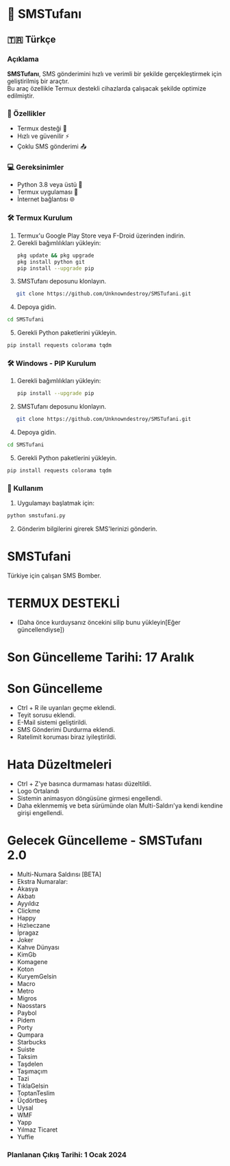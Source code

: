 # 📱 SMSTufanı  

## 🇹🇷 Türkçe  
### Açıklama  
**SMSTufanı**, SMS gönderimini hızlı ve verimli bir şekilde gerçekleştirmek için geliştirilmiş bir araçtır.  
Bu araç özellikle Termux destekli cihazlarda çalışacak şekilde optimize edilmiştir.  

### 🚀 Özellikler  
- Termux desteği 🤖  
- Hızlı ve güvenilir ⚡  
- Çoklu SMS gönderimi 📤  

### 💻 Gereksinimler  
- Python 3.8 veya üstü 🐍  
- Termux uygulaması 📱  
- İnternet bağlantısı 🌐  

### 🛠️ Termux Kurulum  
1. Termux'u Google Play Store veya F-Droid üzerinden indirin.  
2. Gerekli bağımlılıkları yükleyin:  
   ```bash
   pkg update && pkg upgrade  
   pkg install python git  
   pip install --upgrade pip  

3. SMSTufanı deposunu klonlayın.
```bash
   git clone https://github.com/Unknowndestroy/SMSTufani.git  
```
4. Depoya gidin.
```bash
cd SMSTufani  
```
5. Gerekli Python paketlerini yükleyin.
```bash
pip install requests colorama tqdm
```

### 🛠️ Windows - PIP Kurulum  
1. Gerekli bağımlılıkları yükleyin:  
   ```bash
   pip install --upgrade pip  

3. SMSTufanı deposunu klonlayın.
```bash
   git clone https://github.com/Unknowndestroy/SMSTufani.git  
```
4. Depoya gidin.
```bash
cd SMSTufani  
```
5. Gerekli Python paketlerini yükleyin.
```bash
pip install requests colorama tqdm
```

### 🎯 Kullanım

1. Uygulamayı başlatmak için:
```bash
python smstufani.py  
```
2. Gönderim bilgilerini girerek SMS'lerinizi gönderin.

# SMSTufani
Türkiye için çalışan SMS Bomber.
# TERMUX DESTEKLİ 
- (Daha önce kurduysanız öncekini silip bunu yükleyin[Eğer güncellendiyse])

# Son Güncelleme Tarihi: 17 Aralık

# Son Güncelleme
- Ctrl + R ile uyarıları geçme eklendi.
- Teyit sorusu eklendi.
- E-Mail sistemi geliştirildi.
- SMS Gönderimi Durdurma eklendi. 
- Ratelimit koruması biraz iyileştirildi.



# Hata Düzeltmeleri

- Ctrl + Z'ye basınca durmaması hatası düzeltildi.
- Logo Ortalandı
- Sistemin animasyon döngüsüne girmesi engellendi.
- Daha eklenmemiş ve beta sürümünde olan Multi-Saldırı'ya kendi kendine girişi engellendi.

# Gelecek Güncelleme - SMSTufanı 2.0

- Multi-Numara Saldırısı [BETA]
-  Ekstra Numaralar:
- Akasya  
- Akbatı  
- Ayyıldız  
- Clickme  
- Happy  
- Hızlıeczane  
- İpragaz  
- Joker  
- Kahve Dünyası  
- KimGb  
- Komagene  
- Koton  
- KuryemGelsin  
- Macro  
- Metro  
- Migros  
- Naosstars  
- Paybol  
- Pidem  
- Porty  
- Qumpara  
- Starbucks  
- Suiste  
- Taksim  
- Taşdelen  
- Taşımaçım  
- Tazi  
- TıklaGelsin  
- ToptanTeslim  
- Üçdörtbeş  
- Uysal  
- WMF  
- Yapp  
- Yılmaz Ticaret  
- Yuffie  


### Planlanan Çıkış Tarihi: 1 Ocak 2024
